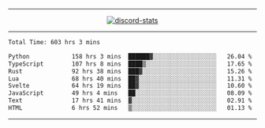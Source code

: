 <a href="https://www.github.com/ripavoid" target="_blank" rel="noreferrer">

-------

<div align='center'>
    <a href='https://discordapp.com/users/825178146797518881'>
        <img align='center' alt='discord-stats' src='https://api.discord-status.me/825178146797518881?nitro&boost=4&gradient=%231e0b1a%2C%23000000%2C%23000000%2C%23160316'></img>
    </a>
</div>

-------

<!--START_SECTION:waka-->

```txt
Total Time: 603 hrs 3 mins

Python            158 hrs 3 mins  ██████▓░░░░░░░░░░░░░░░░░░   26.04 %
TypeScript        107 hrs 8 mins  ████▒░░░░░░░░░░░░░░░░░░░░   17.65 %
Rust              92 hrs 38 mins  ███▓░░░░░░░░░░░░░░░░░░░░░   15.26 %
Lua               68 hrs 40 mins  ██▓░░░░░░░░░░░░░░░░░░░░░░   11.31 %
Svelte            64 hrs 19 mins  ██▓░░░░░░░░░░░░░░░░░░░░░░   10.60 %
JavaScript        49 hrs 4 mins   ██░░░░░░░░░░░░░░░░░░░░░░░   08.09 %
Text              17 hrs 41 mins  ▓░░░░░░░░░░░░░░░░░░░░░░░░   02.91 %
HTML              6 hrs 52 mins   ▒░░░░░░░░░░░░░░░░░░░░░░░░   01.13 %
```

<!--END_SECTION:waka-->

-------
